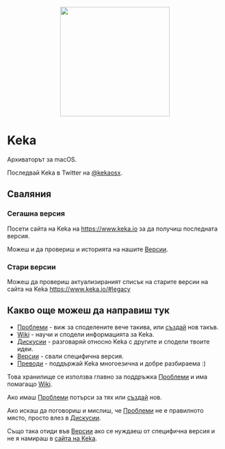 <p align="center">
  <a href="#"><img width="256" height="256" src="https://www.keka.io/img/Keka-Square-512x512.png" /></a>
</p>

# Keka
Архиваторът за macOS.

Последвай Keka в Twitter на [@kekaosx](https://twitter.com/kekaosx).

## Сваляния

### Сегашна версия

Посети сайта на Keka на https://www.keka.io за да получиш последната версия.

Можеш и да провериш и историята на нашите [Версии](https://github.com/aonez/Keka/releases).

### Стари версии

Можеш да провериш актуализираният списък на старите версии на сайта на Keka https://www.keka.io/#legacy

## Какво още можеш да направиш тук

- [Проблеми](https://github.com/aonez/Keka/issues) - виж за споделените вече такива, или [създай](https://github.com/aonez/Keka/issues/new) нов такъв.
- [Wiki](https://github.com/aonez/Keka/wiki) - научи и сподели информацията за Keka.
- [Дискусии](https://github.com/aonez/Keka/discussions) - разговаряй относно Keka с другите и сподели твоите идеи.
- [Версии](https://github.com/aonez/Keka/releases) - свали специфична версия.
- [Преводи](Translations/) - поддържай Keka многоезична и добре разбираема :)

Това хранилище се използва главно за поддръжка [Проблеми](https://github.com/aonez/Keka/issues) и има помагащо [Wiki](https://github.com/aonez/Keka/wiki).

Ако имаш [Проблеми](https://github.com/aonez/Keka/issues) потърси за тях или [създай](https://github.com/aonez/Keka/issues/new) нов.

Ако искаш да поговориш и мислиш, че [Проблеми](https://github.com/aonez/Keka/issues) не е правилното място, просто влез в [Дискусии](https://github.com/aonez/Keka/discussions).

Също така отиди във [Версии](https://github.com/aonez/Keka/releases) ако се нуждаеш от специфична версия и не я намираш в [сайта на Keka](https://www.keka.io).
